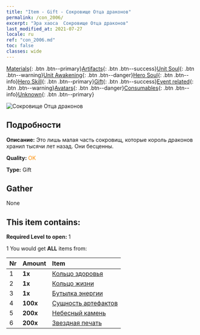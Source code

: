 ```yaml
---
title: "Item - Gift - Сокровище Отца драконов"
permalink: /con_2006/
excerpt: "Эра хаоса  Сокровище Отца драконов"
last_modified_at: 2021-07-27
locale: ru
ref: "con_2006.md"
toc: false
classes: wide
---
```

 [Materials](/ItemsRU/){: .btn .btn--primary}[Artifacts](/ItemsRU/Artifacts/){: .btn .btn--success}[Unit Soul](/ItemsRU/UnitSoul/){: .btn .btn--warning}[Unit Awakening](/ItemsRU/UnitAwakening/){: .btn .btn--danger}[Hero Soul](/ItemsRU/HeroSoul/){: .btn .btn--info}[Hero Skill](/ItemsRU/HeroSkill/){: .btn .btn--primary}[Gift](/ItemsRU/Gift/){: .btn .btn--success}[Event related](/ItemsRU/Events/){: .btn .btn--warning}[Avatars](/ItemsRU/Avatars/){: .btn .btn--danger}[Consumables](/ItemsRU/Consumables/){: .btn .btn--info}[Unknown](/ItemsRU/Unknown/){: .btn .btn--primary}

 ![Сокровище Отца драконов](/images/t/BloodoftheDragon_1.png)

## Подробности
 **Описание:** Это лишь малая часть сокровищ, которые король драконов хранил тысячи лет назад. Они бесценны.

 **Quality:** <span style="color: #FF8C00">OK</span>

 **Type:** Gift

## Gather

  None

## This item contains:

 **Required Level to open:** 1

 1 You would get **ALL** items  from:

  | Nr | Amount |     Item    |
  |:---|:-------|:------------|
  | 1 |  **1x** | [Кольцо здоровья](/ItemsRU/art_106/) |  | 
  | 2 |  **1x** | [Кольцо жизни](/ItemsRU/art_107/) |  | 
  | 3 |  **1x** | [Бутылка энергии](/ItemsRU/art_108/) |  | 
  | 4 |  **100x** | [Сущность артефактов](/ItemsRU/con_761/) |  | 
  | 5 |  **200x** | [Небесный камень](/ItemsRU/art_188/) |  | 
  | 6 |  **200x** | [Звездная печать](/ItemsRU/con_876/) |  | 
